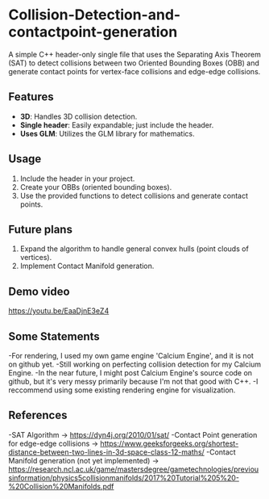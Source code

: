 # Collision-Detection-and-contactpoint-generation

A simple C++ header-only single file that uses the Separating Axis Theorem (SAT) to detect collisions between two Oriented Bounding Boxes (OBB) and generate contact points for vertex-face collisions and edge-edge collisions.

## Features
- **3D**: Handles 3D collision detection.
- **Single header**: Easily expandable; just include the header.
- **Uses GLM**: Utilizes the GLM library for mathematics.

## Usage
1. Include the header in your project.
2. Create your OBBs (oriented bounding boxes).
3. Use the provided functions to detect collisions and generate contact points.

## Future plans
1. Expand the algorithm to handle general convex hulls (point clouds of vertices).
2. Implement Contact Manifold generation.

## Demo video
https://youtu.be/EaaDjnE3eZ4

## Some Statements
-For rendering, I used my own game engine 'Calcium Engine', and it is not on github yet.
-Still working on perfecting collision detection for my Calcium Engine.
-In the near future, I might post Calcium Engine's source code on github, but it's very messy primarily because I'm not that good with C++.
-I reccommend using some existing rendering engine for visualization.

## References

-SAT Algorithm -> https://dyn4j.org/2010/01/sat/
-Contact Point generation for edge-edge collisions -> https://www.geeksforgeeks.org/shortest-distance-between-two-lines-in-3d-space-class-12-maths/
-Contact Manifold generation (not yet implemented) -> https://research.ncl.ac.uk/game/mastersdegree/gametechnologies/previousinformation/physics5collisionmanifolds/2017%20Tutorial%205%20-%20Collision%20Manifolds.pdf
